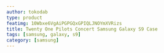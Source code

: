 ```yaml
---
author: tokodab
type: product
featimg: 10Wbxe6VgAiPGPGQxGPIQLJNOYmXVRizs
title: Twenty One Pilots Concert Samsung Galaxy S9 Case
tags: [samsung, galaxy, s9]
category: [samsung]
---
```

